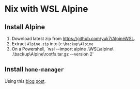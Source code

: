 # Nix with WSL Alpine

## Install Alpine
1. Download latest zip from https://github.com/yuk7/AlpineWSL.
2. Extract `Alpine.zip` into `D:\backup\Alpine`
3. On a Powershell, `wsl --import alpine .\WSL\alpine\ .\backup\Alpine\rootfs.tar.gz --version 2'

## Install `home-manager`
Using this [blog post](https://cbailey.co.uk/posts/a_minimal_nix_development_environment_on_wsl).
